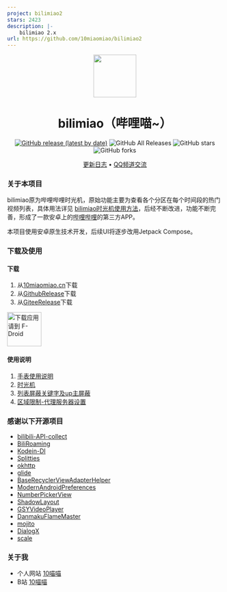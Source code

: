 ```yaml
---
project: bilimiao2
stars: 2423
description: |-
    bilimiao 2.x
url: https://github.com/10miaomiao/bilimiao2
---
```


<p align="center">
<img width="100px" src="https://10miaomiao.cn/icons/bilimiao_new.png"/>
</p>

<div align="center">

# bilimiao（哔哩喵~）
[![GitHub release (latest by date)](https://img.shields.io/github/v/release/10miaomiao/bilimiao2)](https://github.com/10miaomiao/bilimiao2/releases)  ![GitHub All Releases](https://img.shields.io/github/downloads/10miaomiao/bilimiao2/total) ![GitHub stars](https://img.shields.io/github/stars/10miaomiao/bilimiao2?style=flat) ![GitHub forks](https://img.shields.io/github/forks/10miaomiao/bilimiao2)

</div>

<div align="center">

[更新日志](CHANGELOG.md)
&bull;
[QQ频道交流](https://pd.qq.com/s/hn9hmg)

</div>

### 关于本项目
bilimiao原为哔哩哔哩时光机，原始功能主要为查看各个分区在每个时间段的热门视频列表，具体用法详见 [bilimiao时光机使用方法](doc/时光机.md)，后经不断改进，功能不断完善，形成了一款安卓上的[哔哩哔哩](https://www.bilibili.com/)的第三方APP。

本项目使用安卓原生技术开发，后续UI将逐步改用Jetpack Compose。

### 下载及使用
#### 下载
1. 从[10miaomiao.cn](https://10miaomiao.cn/project/1)下载
2. 从[GithubRelease](https://github.com/10miaomiao/bilimiao2/releases)下载
3. 从[GiteeRelease](https://gitee.com/10miaomiao/bilimiao2/releases)下载

[<img src="https://fdroid.gitlab.io/artwork/badge/get-it-on-zh-hans.png"
    alt="下载应用请到 F-Droid"
    height="80">](https://f-droid.org/packages/com.a10miaomiao.bilimiao)

#### 使用说明
1. [手表使用说明](doc/手表使用说明.md)
2. [时光机](doc/时光机.md)
3. [列表屏蔽关键字及up主屏蔽](doc/列表屏蔽关键字及up主屏蔽.md)
4. [区域限制-代理服务器设置](doc/区域限制-代理服务器设置.md)

### 感谢以下开源项目
* [bilibili-API-collect](https://github.com/SocialSisterYi/bilibili-API-collect)
* [BiliRoaming](https://github.com/yujincheng08/BiliRoaming)
* [Kodein-DI](https://github.com/Kodein-Framework/Kodein-DI)
* [Splitties](https://github.com/LouisCAD/Splitties)
* [okhttp](https://github.com/square/okhttp)
* [glide](https://github.com/bumptech/glide)
* [BaseRecyclerViewAdapterHelper](https://github.com/CymChad/BaseRecyclerViewAdapterHelper)
* [ModernAndroidPreferences](https://github.com/Maxr1998/ModernAndroidPreferences)
* [NumberPickerView](https://github.com/Carbs0126/NumberPickerView)
* [ShadowLayout](https://github.com/lihangleo2/ShadowLayout)
* [GSYVideoPlayer](https://github.com/CarGuo/GSYVideoPlayer)
* [DanmakuFlameMaster](https://github.com/bilibili/DanmakuFlameMaster)
* [mojito](https://github.com/mikaelzero/mojito)
* [DialogX](https://github.com/kongzue/DialogX)
* [scale](https://github.com/jvziyaoyao/scale)


### 关于我
* 个人网站 [10喵喵](https://10miaomiao.cn/)
* B站 [10喵喵](https://space.bilibili.com/6789810/)

